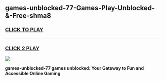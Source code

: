 
## games-unblocked-77-Games-Play-Unblocked-&-Free-shma8
<h3>
<a href="https://premium76.site?title=games-unblocked-77&ref=24A">CLICK TO PLAY</a></h3>
<hr>

<h3>
<a href="https://premium76.site?title=games-unblocked-77&ref=24A">CLICK 2 PLAY</a>
  
</h3>

<a href="https://premium76.site?title=games-unblocked-77&ref=24A"><img src="https://clearcache.store/games.png"></a>


**games-unblocked-77 games unblocked: Your Gateway to Fun and Accessible Online Gaming**
